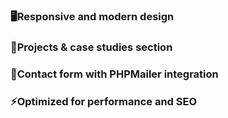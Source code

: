 ### 🖥️Responsive and modern design

### 📂Projects & case studies section

### 📧Contact form with PHPMailer integration

### ⚡Optimized for performance and SEO
